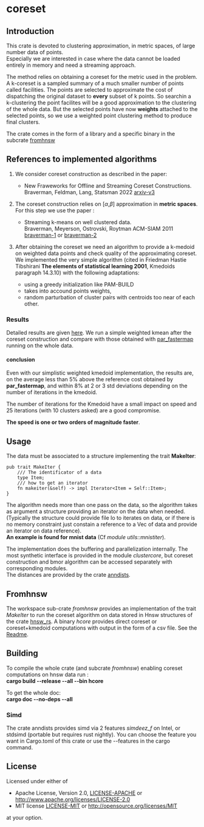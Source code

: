 # coreset

## Introduction 
This crate is devoted to clustering approximation, in metric spaces, of large number data of points.  
Especially we are interested in case where the data cannot be loaded entirely in memory and need a streaming approach.

The method relies on obtaining a coreset for the metric used in the problem.  
A k-coreset is a sampled summary of a much smaller number of points called facilities. The points are selected to approximate the cost of dispatching the original dataset to **every** subset of k points.  So searchin a k-clustering the point facilites will be a good approximation 
to the clustering of the whole data.
But the selected points have now **weights** attached to the selected points, so we use a weighted point clustering method to produce final clusters.

The crate comes in the form of a library and a specific binary in the subcrate [fromhnsw](#fromhnsw)

## References to implemented algorithms

1. We consider coreset construction as described in the paper:  
    -  New Fraweworks for Offline and Streaming Coreset Constructions.   
           Braverman, Feldman, Lang, Statsman 2022
           [arxiv-v3](https://arxiv.org/abs/1612.00889)



2. The coreset construction relies on  [$\alpha$,$\beta$] approximation in **metric spaces**.  For this step we use the paper :
    - Streaming k-means on well clustered data.  
                Braverman, Meyerson, Ostrovski, Roytman ACM-SIAM 2011 
                [braverman-1](https://web.cs.ucla.edu/~rafail/PUBLIC/116.pdf) or [braverman-2](https://dl.acm.org/doi/10.5555/2133036.2133039)

3. After obtaining the coreset we need an algorithm to provide a k-medoid on weighted data points and check quality of the approximating coreset. We implemented the very simple algorithm (cited in Friedman Hastie Tibshirani **The elements of statistical learning 2001**, Kmedoids paragraph 14.3.10) with the following adaptations:

    - using a greedy initialization like PAM-BUILD
    - takes into accound points weights,
    - random parturbation of cluster pairs with centroids too near of each other.


### Results

Detailed results are given [here](./Results.md).
We run a simple weighted kmean after the coreset construction and compare with those obtained with [par_fastermap](https://docs.rs/kmedoids/0.5.0/kmedoids/fn.par_fasterpam.html) running on the whole data.

#### conclusion
Even with our simplistic weighted kmedoid implementation, the results are, on the average less than 5% above the reference cost obtained by **par_fastermap**, and  within 8% at 2 or 3 std deviations depending on the number of iterations in the kmedoid. 

The number of iterations for the Kmedoid have a small impact on speed and 25 iterations (with 10 clusters asked) are a good compromise.  

**The speed is one or two orders of magnitude faster**.


## Usage 

The data must be associated to a structure implementing the trait **MakeIter**:  

```
pub trait MakeIter {
    /// The identificator of a data
    type Item;
    /// how to get an iterator
    fn makeiter(&self) -> impl Iterator<Item = Self::Item>;
}
```

The algorithm needs more than one pass on the data, so the algorithm takes as argument a structure  providing
an iterator on the data when needed. (Typically the structure could provide file Io to iterates on data, or if there is no memory constraint just constain a reference to a Vec of data and provide an iterator on data reference).  
**An example is found for mnist data** (Cf *module utils::mnistiter*).  

The implementation does the buffering and parallelization internally.
The most synthetic interface is provided in the module *clustercore*, but coreset construction and bmor algorithm can be accessed separately with
corresponding modules.  
The distances are provided by the crate [anndists](https://crates.io/crates/anndists).

## Fromhnsw

The workspace sub-crate *fromhnsw* provides an implementation of the trait *MakeIter* to run the coreset algorithm on data stored in Hnsw structures of the crate [hnsw_rs](https://crates.io/crates/hnsw_rs). A binary *hcore* provides direct coreset or coreset+kmedoid computations with output in the form of a csv file. See the [Readme](./fromhnsw/README.md).

## Building

To compile the whole crate (and subcrate *fromhnsw*) enabling coreset computations on hnsw data run :  
**cargo build --release --all  --bin hcore**  

To get the whole doc:  
**cargo doc --no-deps --all**

### Simd 

The crate anndists provides simd via 2 features *simdeez_f* on Intel, or stdsimd (portable but requires rust nightly). You can choose the feature you want in Cargo.toml of this crate or use the --features in the cargo command.

## License

Licensed under either of

* Apache License, Version 2.0, [LICENSE-APACHE](LICENSE-APACHE) or <http://www.apache.org/licenses/LICENSE-2.0>
* MIT license [LICENSE-MIT](LICENSE-MIT) or <http://opensource.org/licenses/MIT>

at your option.